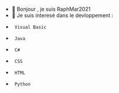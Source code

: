 - 👋 Bonjour , je suis RaphMar2021
- 👀 Je suis interesé dans le devloppement :
-      Visual Basic
-      Java
-      C#
-      CSS
-      HTML
-      Python
